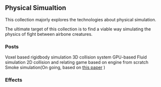 ## Physical Simualtion

This collection majorly explores the technologies about physical simulation.

The ultimate target of this collection is to find a viable way simulating the physics of fight between airbone creatures.

### Posts

Voxel based rigidbody simulation
3D collision system
GPU-based Fluid simulation
2D collision and relating game based on engine from scratch
Smoke simulation(On going, based on [this paper](https://web.stanford.edu/class/cs237d/smoke.pdf) )

### Effects



